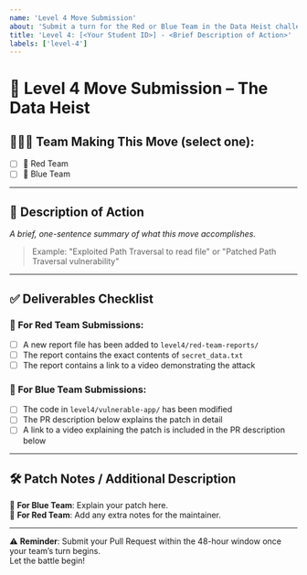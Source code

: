 ```yaml
---
name: 'Level 4 Move Submission'
about: 'Submit a turn for the Red or Blue Team in the Data Heist challenge.'
title: 'Level 4: [<Your Student ID>] - <Brief Description of Action>'
labels: ['level-4']
---
```


# 🎲 Level 4 Move Submission – The Data Heist

## 🧑‍🤝‍🧑 Team Making This Move (select one):
- [ ] 🔴 Red Team  
- [ ] 🔵 Blue Team  

---

## 📝 Description of Action  
_A brief, one-sentence summary of what this move accomplishes._  
> Example: "Exploited Path Traversal to read file" or "Patched Path Traversal vulnerability"

---

## ✅ Deliverables Checklist

### 🔴 For Red Team Submissions:
- [ ] A new report file has been added to `level4/red-team-reports/`
- [ ] The report contains the exact contents of `secret_data.txt`
- [ ] The report contains a link to a video demonstrating the attack

### 🔵 For Blue Team Submissions:
- [ ] The code in `level4/vulnerable-app/` has been modified
- [ ] The PR description below explains the patch in detail
- [ ] A link to a video explaining the patch is included in the PR description below

---

## 🛠️ Patch Notes / Additional Description

🔵 **For Blue Team**: Explain your patch here.  
🔴 **For Red Team**: Add any extra notes for the maintainer.

---

⚠️ **Reminder**: Submit your Pull Request within the 48-hour window once your team’s turn begins.  
Let the battle begin!

